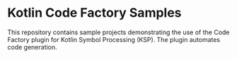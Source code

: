 # Kotlin Code Factory Samples
This repository contains sample projects demonstrating the use of the Code Factory plugin for Kotlin Symbol Processing (KSP). The plugin automates code generation.
